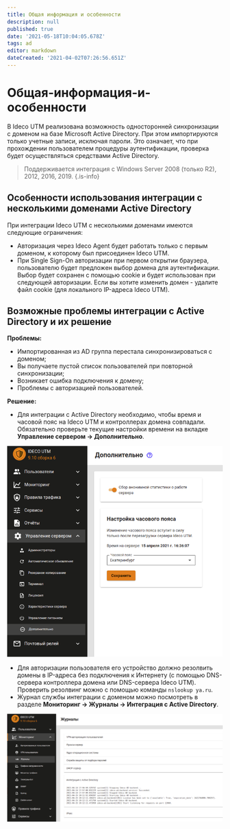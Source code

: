 ```yaml
---
title: Общая информация и особенности
description: null
published: true
date: '2021-05-18T10:04:05.678Z'
tags: ad
editor: markdown
dateCreated: '2021-04-02T07:26:56.651Z'
---
```


# Общая-информация-и-особенности

В Ideco UTM реализована возможность односторонней синхронизации с доменом на базе Microsoft Active Directory. При этом импортируются только учетные записи, исключая пароли. Это означает, что при прохождении пользователем процедуры аутентификации, проверка будет осуществляться средствами Active Directory.

> Поддерживается интеграция с Windows Server 2008 \(только R2\), 2012, 2016, 2019. {.is-info}

## Особенности использования интеграции с несколькими доменами Active Directory

При интеграции Ideco UTM с несколькими доменами имеются следующие ограничения:

* Авторизация через Ideco Agent будет работать только с первым доменом, к которому был присоединен Ideco UTM.
* При Single Sign-On авторизации при первом открытии браузера, пользователю будет предложен выбор домена для аутентификации. Выбор будет сохранен с помощью cookie и будет использован при следующей авторизации. Если вы хотите изменить домен - удалите файл cookie \(для локального IP-адреса Ideco UTM\).

## Возможные проблемы интеграции с Active Directory и их решение

**Проблемы:**

* Импортированная из AD группа перестала синхронизироваться с доменом; 
* Вы получаете пустой список пользователей при повторной синхронизации; 
* Возникает ошибка подключения к домену; 
* Проблемы с авторизацией пользователей. 

**Решение:**

* Для интеграции с Active Directory необходимо, чтобы время и часовой пояс на Ideco UTM и контроллерах домена совпадали. Обязательно проверьте текущие настройки времени на вкладке **Управление сервером -&gt; Дополнительно**.

![showtime.png](../../.gitbook/assets/showtime.png)

* Для авторизации пользователя его устройство должно резолвить домены в IP-адреса без подключения к Интернету \(с помощью DNS-сервера контроллера домена или DNS-сервера Ideco UTM\). Проверить резолвинг можно с помощью команды `nslookup ya.ru`.
* Журнал службы интеграции с доменом можно посмотреть в разделе **Мониторинг -&gt; Журналы -&gt; Интеграция с Active Directory**.

![integration-ad.png](../../.gitbook/assets/integration-ad.png)

